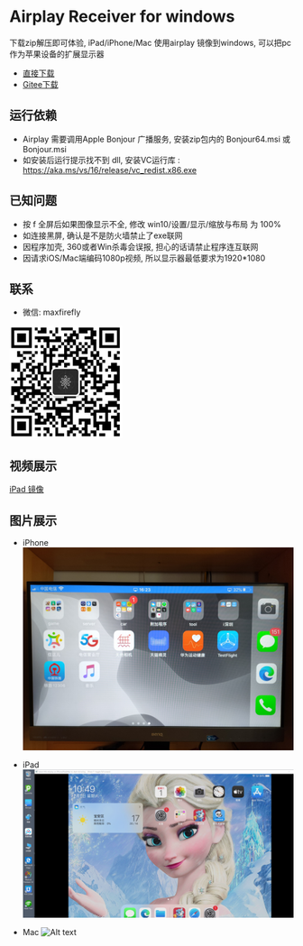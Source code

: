 # Airplay Receiver for windows
下载zip解压即可体验, iPad/iPhone/Mac 使用airplay 镜像到windows, 可以把pc 作为苹果设备的扩展显示器

- [直接下载](http://api.blueberry-tek.com/download/wincast/win-airplay.zip)
- [Gitee下载](https://gitee.com/halo-x/Airplay-SDK/tree/master/windows-receiver) 

## 运行依赖

- Airplay 需要调用Apple Bonjour 广播服务, 安装zip包内的 Bonjour64.msi 或 Bonjour.msi
- 如安装后运行提示找不到 dll, 安装VC运行库 : https://aka.ms/vs/16/release/vc_redist.x86.exe

## 已知问题
- 按 f 全屏后如果图像显示不全, 修改 win10/设置/显示/缩放与布局 为 100%
- 如连接黑屏, 确认是不是防火墙禁止了exe联网
- 因程序加壳, 360或者Win杀毒会误报, 担心的话请禁止程序连互联网
- 因请求iOS/Mac端编码1080p视频, 所以显示器最低要求为1920*1080


## 联系
- 微信: maxfirefly

<img src="../image/qrcode.png?raw=true" width="200" height="200">



## 视频展示
 
[iPad 镜像](https://www.bilibili.com/video/av86015516/)

## 图片展示
- iPhone
![Alt text](../image/win3.jpg?raw=true "Title") 

- iPad
![Alt text](../image/win.png?raw=true "Title") 

- Mac
![Alt text](../image/win2.jpg?raw=true "Title") 

